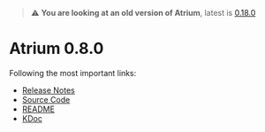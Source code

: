> :warning: **You are looking at an old version of Atrium**, latest is [0.18.0](../0.18.0)

# Atrium 0.8.0

Following the most important links:
- [Release Notes](https://github.com/robstoll/atrium/releases/tag/v0.8.0)
- [Source Code](https://github.com/robstoll/atrium/tree/v0.8.0)
- [README](https://github.com/robstoll/atrium/blob/v0.8.0/README.md)
- [KDoc](doc)